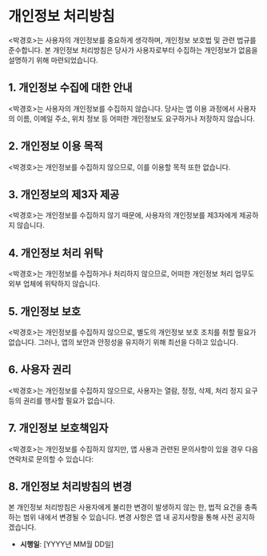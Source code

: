 # 개인정보 처리방침

<박경호>는 사용자의 개인정보를 중요하게 생각하며, 개인정보 보호법 및 관련 법규를 준수합니다. 본 개인정보 처리방침은 당사가 사용자로부터 수집하는 개인정보가 없음을 설명하기 위해 마련되었습니다.

## 1. 개인정보 수집에 대한 안내

<박경호>는 사용자의 개인정보를 수집하지 않습니다. 당사는 앱 이용 과정에서 사용자의 이름, 이메일 주소, 위치 정보 등 어떠한 개인정보도 요구하거나 저장하지 않습니다.

## 2. 개인정보 이용 목적

<박경호>는 개인정보를 수집하지 않으므로, 이를 이용할 목적 또한 없습니다.

## 3. 개인정보의 제3자 제공

<박경호>는 개인정보를 수집하지 않기 때문에, 사용자의 개인정보를 제3자에게 제공하지 않습니다.

## 4. 개인정보 처리 위탁

<박경호>는 개인정보를 수집하거나 처리하지 않으므로, 어떠한 개인정보 처리 업무도 외부 업체에 위탁하지 않습니다.

## 5. 개인정보 보호

<박경호>는 개인정보를 수집하지 않으므로, 별도의 개인정보 보호 조치를 취할 필요가 없습니다. 그러나, 앱의 보안과 안정성을 유지하기 위해 최선을 다하고 있습니다.

## 6. 사용자 권리

<박경호>는 개인정보를 수집하지 않으므로, 사용자는 열람, 정정, 삭제, 처리 정지 요구 등의 권리를 행사할 필요가 없습니다.

## 7. 개인정보 보호책임자

<박경호>는 개인정보를 수집하지 않지만, 앱 사용과 관련된 문의사항이 있을 경우 다음 연락처로 문의할 수 있습니다:


## 8. 개인정보 처리방침의 변경

본 개인정보 처리방침은 사용자에게 불리한 변경이 발생하지 않는 한, 법적 요건을 충족하는 범위 내에서 변경될 수 있습니다. 변경 사항은 앱 내 공지사항을 통해 사전 공지하겠습니다.

- **시행일**: [YYYY년 MM월 DD일]
